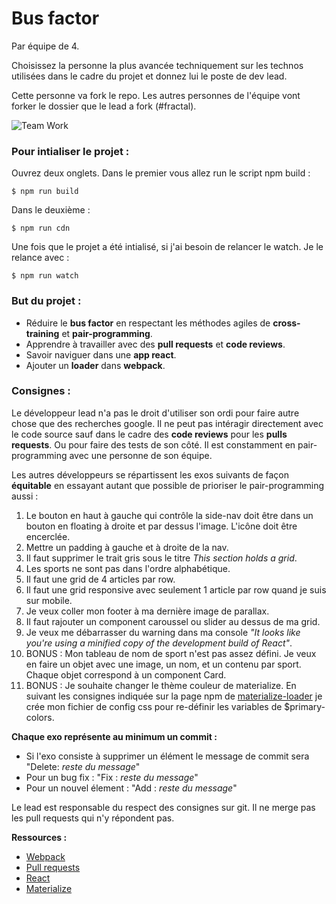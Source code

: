 **Bus factor**
===================

Par équipe de 4.

Choisissez la personne la plus avancée techniquement sur les technos utilisées dans le cadre du projet et donnez lui le poste de dev lead.

Cette personne va fork le repo.
Les autres personnes de l'équipe vont forker le dossier que le lead a fork (#fractal).

![Team Work](https://www.claromentis.com/blog/wp-content/uploads/2016/05/How-You-Can-Handle-the-Bus-Factor-Using-Your-Intranet.jpg)

### **Pour intialiser le projet :**

Ouvrez deux onglets. Dans le premier vous allez run le script npm build :

```
$ npm run build
```

Dans le deuxième :

```
$ npm run cdn
```

Une fois que le projet a été intialisé, si j'ai besoin de relancer le watch. Je le relance avec :

```
$ npm run watch
```

### **But du projet :**

+ Réduire le **bus factor** en respectant les méthodes agiles de **cross-training** et **pair-programming**.
+ Apprendre à travailler avec des **pull requests** et **code reviews**.
+ Savoir naviguer dans une **app react**.
+ Ajouter un **loader** dans **webpack**.

### **Consignes :**

Le développeur lead n'a pas le droit d'utiliser son ordi pour faire autre chose que des recherches google. Il ne peut pas intéragir directement avec le code source sauf dans le cadre des **code reviews** pour les **pulls requests**. Ou pour faire des tests de son côté. Il est constamment en pair-programming avec une personne de son équipe.

Les autres développeurs se répartissent les exos suivants de façon **équitable** en essayant autant que possible de prioriser le pair-programming aussi :

1. Le bouton en haut à gauche qui contrôle la side-nav doit être dans un bouton en floating à droite et par dessus l'image. L'icône doit être encerclée.
2. Mettre un padding à gauche et à droite de la nav.
3. Il faut supprimer le trait gris sous le titre _This section holds a grid_.
4. Les sports ne sont pas dans l'ordre alphabétique.
5. Il faut une grid de 4 articles par row.
6. Il faut une grid responsive avec seulement 1 article par row quand je suis sur mobile.
7. Je veux coller mon footer à ma dernière image de parallax.
8. Il faut rajouter un component caroussel ou slider au dessus de ma grid.
9. Je veux me débarrasser du warning dans ma console _"It looks like you're using a minified copy of the development build of React"_.
10. BONUS : Mon tableau de nom de sport n'est pas assez défini. Je veux en faire un objet avec une image, un nom, et un contenu par sport. Chaque objet correspond à un component Card.
11. BONUS : Je souhaite changer le thème couleur de materialize. En suivant les consignes indiquée sur la page npm de [materialize-loader](https://www.npmjs.com/package/materialize-loader) je crée mon fichier de config css pour re-définir les variables de $primary-colors.

**Chaque exo représente au minimum un commit :**

+ Si l'exo consiste à supprimer un élément le message de commit sera "Delete: _reste du message_"
+ Pour un bug fix : "Fix : _reste du message_"
+ Pour un nouvel élement : "Add : _reste du message_"

Le lead est responsable du respect des consignes sur git.
Il ne merge pas les pull requests qui n'y répondent pas.

**Ressources :**

+ [Webpack](https://www.grafikart.fr/tutoriels/javascript/webpack-module-bundler-758)
+ [Pull requests](https://www.grafikart.fr/formations/git/fork-pull-request)
+ [React](https://facebook.github.io/react/docs/hello-world.html)
+ [Materialize](http://materializecss.com/carousel.html)  